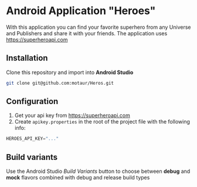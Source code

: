 # Android Application "Heroes"

With this application you can find your favorite superhero from any Universe and Publishers and share it with your friends.
The application uses https://superheroapi.com


## Installation
Clone this repository and import into **Android Studio**
```bash
git clone git@github.com:motaur/Heros.git
```

## Configuration
1. Get your api key from https://superheroapi.com
2. Create `apikey.properties` in the root of the project file with the following info:
```gradle
HEROES_API_KEY="..."
```


## Build variants
Use the Android Studio *Build Variants* button to choose between **debug** and **mock** flavors combined with debug and release build types
